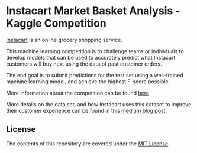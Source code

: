 # Instacart Market Basket Analysis - Kaggle Competition

[Instacart](https://www.instacart.com/) is an online grocery shopping service.

This machine learning competition is to challenge teams or individuals to develop models that can be used to accurately predict what Instacart customers will buy next using the data of past customer orders.

The end goal is to submit predictions for the test set using a well-trained machine learning model, and achieve the highest F-score possible.

More information about the competition can be found [here](https://www.kaggle.com/c/instacart-market-basket-analysis).

More details on the data set, and how Instacart uses this dataset to improve their customer experience can be found in this [medium blog post](https://tech.instacart.com/3-million-instacart-orders-open-sourced-d40d29ead6f2).

## License

The contents of this repository are covered under the [MIT License](LICENSE).
